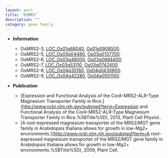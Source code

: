 ```yaml
---
layout: post
title: "OSMRS"
description: ""
category: gene family
---
```


* **Information**  
    + OsMRS2-3, [LOC_Os01g68040](http://rice.uga.edu/cgi-bin/ORF_infopage.cgi?orf=LOC_Os01g68040), [Os01g0908500](http://rapdb.dna.affrc.go.jp/viewer/gbrowse_details/irgsp1?name=Os01g0908500).
    + OsMRS2-5, [LOC_Os03g04480](http://rice.uga.edu/cgi-bin/ORF_infopage.cgi?orf=LOC_Os03g04480), [Os03g0137700](http://rapdb.dna.affrc.go.jp/viewer/gbrowse_details/irgsp1?name=Os03g0137700).
    + OsMRS2-6, [LOC_Os03g48000](http://rice.uga.edu/cgi-bin/ORF_infopage.cgi?orf=LOC_Os03g48000), [Os03g0684400](http://rapdb.dna.affrc.go.jp/viewer/gbrowse_details/irgsp1?name=Os03g0684400).
    + OsMRS2-7, [LOC_Os03g53110](http://rice.uga.edu/cgi-bin/ORF_infopage.cgi?orf=LOC_Os03g53110), [Os03g0742400](http://rapdb.dna.affrc.go.jp/viewer/gbrowse_details/irgsp1?name=Os03g0742400).
    + OsMRS2-8, [LOC_Os04g35160](http://rice.uga.edu/cgi-bin/ORF_infopage.cgi?orf=LOC_Os04g35160), [Os04g0430900](http://rapdb.dna.affrc.go.jp/viewer/gbrowse_details/irgsp1?name=Os04g0430900).
    + OsMRS2-9, [LOC_Os04g42280](http://rice.uga.edu/cgi-bin/ORF_infopage.cgi?orf=LOC_Os04g42280), [Os04g0501100](http://rapdb.dna.affrc.go.jp/viewer/gbrowse_details/irgsp1?name=Os04g0501100).

* **Publication**  
    + [Expression and Functional Analysis of the CorA-MRS2-ALR-Type Magnesium Transporter Family in Rice.](http://www.ncbi.nlm.nih.gov/pubmed?term=Expression and Functional Analysis of the CorA-MRS2-ALR-Type Magnesium Transporter Family in Rice.%5BTitle%5D), 2013, Plant Cell Physiol..
    + [A root-expressed magnesium transporter of the MRS2/MGT gene family in Arabidopsis thaliana allows for growth in low-Mg2+ environments.](http://www.ncbi.nlm.nih.gov/pubmed?term=A root-expressed magnesium transporter of the MRS2/MGT gene family in Arabidopsis thaliana allows for growth in low-Mg2+ environments.%5BTitle%5D), 2009, Plant Cell.


